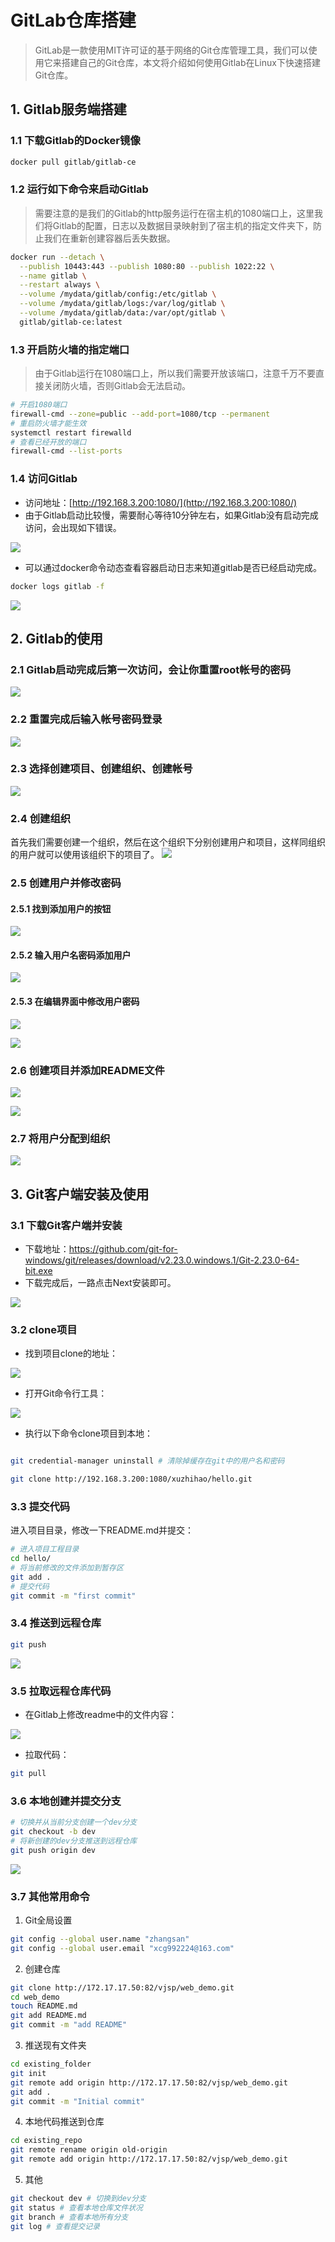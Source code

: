 # GitLab仓库搭建

> GitLab是一款使用MIT许可证的基于网络的Git仓库管理工具，我们可以使用它来搭建自己的Git仓库，本文将介绍如何使用Gitlab在Linux下快速搭建Git仓库。


## 1. Gitlab服务端搭建

### 1.1 下载Gitlab的Docker镜像

```bash
docker pull gitlab/gitlab-ce
```

### 1.2 运行如下命令来启动Gitlab

> 需要注意的是我们的Gitlab的http服务运行在宿主机的1080端口上，这里我们将Gitlab的配置，日志以及数据目录映射到了宿主机的指定文件夹下，防止我们在重新创建容器后丢失数据。

```bash
docker run --detach \
  --publish 10443:443 --publish 1080:80 --publish 1022:22 \
  --name gitlab \
  --restart always \
  --volume /mydata/gitlab/config:/etc/gitlab \
  --volume /mydata/gitlab/logs:/var/log/gitlab \
  --volume /mydata/gitlab/data:/var/opt/gitlab \
  gitlab/gitlab-ce:latest
```

### 1.3 开启防火墙的指定端口

> 由于Gitlab运行在1080端口上，所以我们需要开放该端口，注意千万不要直接关闭防火墙，否则Gitlab会无法启动。

```bash
# 开启1080端口
firewall-cmd --zone=public --add-port=1080/tcp --permanent 
# 重启防火墙才能生效
systemctl restart firewalld
# 查看已经开放的端口
firewall-cmd --list-ports
```

### 1.4 访问Gitlab
- 访问地址：[http://192.168.3.200:1080/](http://192.168.3.200:1080/)
- 由于Gitlab启动比较慢，需要耐心等待10分钟左右，如果Gitlab没有启动完成访问，会出现如下错误。

![](../../images/linux/deploy/gitlab/gitlab_screen_04.png)
- 可以通过docker命令动态查看容器启动日志来知道gitlab是否已经启动完成。
```bash
docker logs gitlab -f
```

![](../../images/linux/deploy/gitlab/gitlab_screen_05.png)


## 2. Gitlab的使用

### 2.1 Gitlab启动完成后第一次访问，会让你重置root帐号的密码
![](../../images/linux/deploy/gitlab/gitlab_screen_06.png)

### 2.2 重置完成后输入帐号密码登录
![](../../images/linux/deploy/gitlab/gitlab_screen_07.png)

### 2.3 选择创建项目、创建组织、创建帐号
![](../../images/linux/deploy/gitlab/gitlab_screen_08.png)

### 2.4 创建组织
首先我们需要创建一个组织，然后在这个组织下分别创建用户和项目，这样同组织的用户就可以使用该组织下的项目了。
![](../../images/linux/deploy/gitlab/gitlab_screen_09.png)

### 2.5 创建用户并修改密码

#### 2.5.1 找到添加用户的按钮

![](../../images/linux/deploy/gitlab/gitlab_screen_10.png)

#### 2.5.2 输入用户名密码添加用户

![](../../images/linux/deploy/gitlab/gitlab_screen_11.png)

#### 2.5.3 在编辑界面中修改用户密码

![](../../images/linux/deploy/gitlab/gitlab_screen_12.png)

![](../../images/linux/deploy/gitlab/gitlab_screen_13.png)

### 2.6 创建项目并添加README文件

![](../../images/linux/deploy/gitlab/gitlab_screen_14.png)

![](../../images/linux/deploy/gitlab/gitlab_screen_15.png)

### 2.7 将用户分配到组织

![](../../images/linux/deploy/gitlab/gitlab_screen_16.png)

## 3. Git客户端安装及使用

### 3.1 下载Git客户端并安装

- 下载地址：https://github.com/git-for-windows/git/releases/download/v2.23.0.windows.1/Git-2.23.0-64-bit.exe
- 下载完成后，一路点击Next安装即可。

![](../../images/linux/deploy/gitlab/gitlab_screen_01.png)

### 3.2 clone项目

- 找到项目clone的地址：

![](../../images/linux/deploy/gitlab/gitlab_screen_17.png)
- 打开Git命令行工具：
  
![](../../images/linux/deploy/gitlab/gitlab_screen_18.png)
- 执行以下命令clone项目到本地：

```bash

git credential-manager uninstall # 清除掉缓存在git中的用户名和密码

git clone http://192.168.3.200:1080/xuzhihao/hello.git
```

### 3.3 提交代码

进入项目目录，修改一下README.md并提交：
```bash
# 进入项目工程目录
cd hello/
# 将当前修改的文件添加到暂存区
git add .
# 提交代码
git commit -m "first commit"
```

### 3.4 推送到远程仓库
```bash
git push
```
![](../../images/linux/deploy/gitlab/gitlab_screen_19.png)

### 3.5 拉取远程仓库代码

- 在Gitlab上修改readme中的文件内容：

![](../../images/linux/deploy/gitlab/gitlab_screen_20.png)
- 拉取代码：
 ```bash
git pull
```

### 3.6 本地创建并提交分支

```bash
# 切换并从当前分支创建一个dev分支
git checkout -b dev
# 将新创建的dev分支推送到远程仓库
git push origin dev
```
![](../../images/linux/deploy/gitlab/gitlab_screen_21.png)

### 3.7 其他常用命令

1. Git全局设置
```bash
git config --global user.name "zhangsan"
git config --global user.email "xcg992224@163.com"
```

2. 创建仓库
```bash
git clone http://172.17.17.50:82/vjsp/web_demo.git
cd web_demo
touch README.md
git add README.md
git commit -m "add README"
```

3. 推送现有文件夹
```bash
cd existing_folder
git init
git remote add origin http://172.17.17.50:82/vjsp/web_demo.git
git add .
git commit -m "Initial commit"
```

4. 本地代码推送到仓库
```bash
cd existing_repo
git remote rename origin old-origin
git remote add origin http://172.17.17.50:82/vjsp/web_demo.git
```

5. 其他
```bash
git checkout dev # 切换到dev分支
git status # 查看本地仓库文件状况
git branch # 查看本地所有分支
git log # 查看提交记录
```